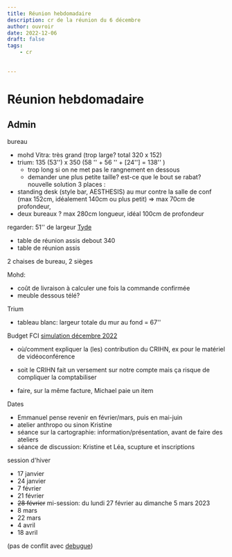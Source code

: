 ```yaml
---
title: Réunion hebdomadaire
description: cr de la réunion du 6 décembre
author: ouvroir
date: 2022-12-06
draft: false
tags:
    - cr
    
        
---
```


# Réunion hebdomadaire

## Admin

bureau
- mohd Vitra: très grand (trop large? total 320 x 152)
- trium: 135 (53'') x 350 (58 '' + 56 '' + [24''] = 138'' )
    - trop long si on ne met pas le rangnement en dessous
    - demander une plus petite taille? est-ce que le bout se rabat? 
    nouvelle solution 3 places :
- standing desk (style bar, AESTHESIS) au mur contre la salle de conf (max 152cm, idéalement 140cm ou plus petit) => max 70cm de profondeur,
- deux bureaux ? max 280cm longueur, idéal 100cm de profondeur

regarder: 51'' de largeur
[Tyde](https://www.vitra.com/fr-ca/office/product/details/tyde-2-workstations)
- table de réunion assis debout 340
- table de réunion assis 

2 chaises de bureau, 2 sièges

Mohd:
- coût de livraison à calculer une fois la commande confirmée
- meuble dessous télé? 


Trium
- tableau blanc: largeur totale du mur au fond = 67''


Budget FCI [simulation décembre 2022](https://docs.google.com/spreadsheets/d/1tUmSu7QUQqwSY4BqCYkzBZ-iP9XNmIsM/edit#gid=666821184)
- où/comment expliquer la (les) contribution du CRIHN, ex pour le matériel de vidéoconférence

- soit le CRIHN fait un versement sur notre compte mais ça risque de compliquer la comptabiliser
- faire, sur la même facture, Michael paie un item



Dates
- Emmanuel pense revenir en février/mars, puis en mai-juin
- atelier anthropo ou sinon Kristine
- séance sur la cartographie: information/présentation, avant de faire des ateliers
- séance de discussion: Kristine et Léa, scupture et inscriptions

session d'hiver

* 17 janvier
* 24 janvier
* 7 février
* 21 février
* ~~28 février~~ mi-session: du lundi 27 février au dimanche 5 mars 2023
* 8 mars
* 22 mars
* 4 avril
* 18 avril

(pas de conflit avec [debugue](https://debugue.ecrituresnumeriques.ca/))